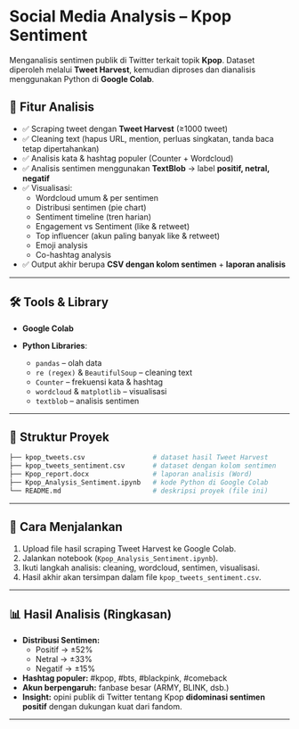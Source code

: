 # Social Media Analysis – Kpop Sentiment

Menganalisis sentimen publik di Twitter terkait topik **Kpop**.
Dataset diperoleh melalui **Tweet Harvest**, kemudian diproses dan dianalisis menggunakan Python di **Google Colab**.

## 📌 Fitur Analisis

* ✅ Scraping tweet dengan **Tweet Harvest** (≥1000 tweet)
* ✅ Cleaning text (hapus URL, mention, perluas singkatan, tanda baca tetap dipertahankan)
* ✅ Analisis kata & hashtag populer (Counter + Wordcloud)
* ✅ Analisis sentimen menggunakan **TextBlob** → label **positif, netral, negatif**
* ✅ Visualisasi:
  * Wordcloud umum & per sentimen
  * Distribusi sentimen (pie chart)
  * Sentiment timeline (tren harian)
  * Engagement vs Sentiment (like & retweet)
  * Top influencer (akun paling banyak like & retweet)
  * Emoji analysis
  * Co-hashtag analysis
* ✅ Output akhir berupa **CSV dengan kolom sentimen** + **laporan analisis**

---

## 🛠 Tools & Library

* **Google Colab**
* **Python Libraries**:

  * `pandas` – olah data
  * `re (regex)` & `BeautifulSoup` – cleaning text
  * `Counter` – frekuensi kata & hashtag
  * `wordcloud` & `matplotlib` – visualisasi
  * `textblob` – analisis sentimen

---

## 📂 Struktur Proyek

```bash
├── kpop_tweets.csv                 # dataset hasil Tweet Harvest
├── kpop_tweets_sentiment.csv       # dataset dengan kolom sentimen
├── Kpop_report.docx                # laporan analisis (Word)
├── Kpop_Analysis_Sentiment.ipynb   # kode Python di Google Colab
└── README.md                       # deskripsi proyek (file ini)
```

---

## 🚀 Cara Menjalankan

1. Upload file hasil scraping Tweet Harvest ke Google Colab.
2. Jalankan notebook (`Kpop_Analysis_Sentiment.ipynb`).
3. Ikuti langkah analisis: cleaning, wordcloud, sentimen, visualisasi.
4. Hasil akhir akan tersimpan dalam file `kpop_tweets_sentiment.csv`.

---

## 📊 Hasil Analisis (Ringkasan)

* **Distribusi Sentimen:**
  * Positif → ±52%
  * Netral → ±33%
  * Negatif → ±15%
* **Hashtag populer:** #kpop, #bts, #blackpink, #comeback
* **Akun berpengaruh:** fanbase besar (ARMY, BLINK, dsb.)
* **Insight:** opini publik di Twitter tentang Kpop **didominasi sentimen positif** dengan dukungan kuat dari fandom.

---
